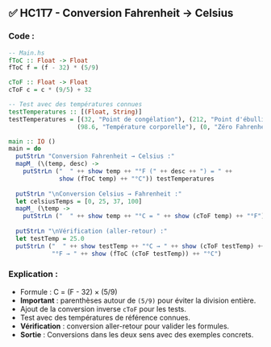 
## ✅ HC1T7 - Conversion Fahrenheit → Celsius

### Code :

```haskell
-- Main.hs
fToC :: Float -> Float
fToC f = (f - 32) * (5/9)

cToF :: Float -> Float
cToF c = c * (9/5) + 32

-- Test avec des températures connues
testTemperatures :: [(Float, String)]
testTemperatures = [(32, "Point de congélation"), (212, "Point d'ébullition"), 
                   (98.6, "Température corporelle"), (0, "Zéro Fahrenheit")]

main :: IO ()
main = do
  putStrLn "Conversion Fahrenheit → Celsius :"
  mapM_ (\(temp, desc) -> 
    putStrLn ("  " ++ show temp ++ "°F (" ++ desc ++ ") = " ++ 
              show (fToC temp) ++ "°C")) testTemperatures
  
  putStrLn "\nConversion Celsius → Fahrenheit :"
  let celsiusTemps = [0, 25, 37, 100]
  mapM_ (\temp -> 
    putStrLn ("  " ++ show temp ++ "°C = " ++ show (cToF temp) ++ "°F")) celsiusTemps
  
  putStrLn "\nVérification (aller-retour) :"
  let testTemp = 25.0
  putStrLn ("  " ++ show testTemp ++ "°C → " ++ show (cToF testTemp) ++ 
            "°F → " ++ show (fToC (cToF testTemp)) ++ "°C")
```

### Explication :

* Formule : C = (F - 32) × (5/9)
* **Important** : parenthèses autour de `(5/9)` pour éviter la division entière.
* Ajout de la conversion inverse `cToF` pour les tests.
* Test avec des températures de référence connues.
* **Vérification** : conversion aller-retour pour valider les formules.
* **Sortie** : Conversions dans les deux sens avec des exemples concrets.
